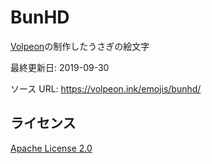 # BunHD

[Volpeon](https://volpeon.ink/)の制作したうさぎの絵文字

最終更新日: 2019-09-30

ソース URL: https://volpeon.ink/emojis/bunhd/

## ライセンス

[Apache License 2.0](https://www.apache.org/licenses/LICENSE-2.0.html)

